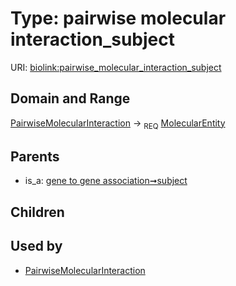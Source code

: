 
# Type: pairwise molecular interaction_subject




URI: [biolink:pairwise_molecular_interaction_subject](https://w3id.org/biolink/vocab/pairwise_molecular_interaction_subject)


## Domain and Range

[PairwiseMolecularInteraction](PairwiseMolecularInteraction.md) ->  <sub>REQ</sub> [MolecularEntity](MolecularEntity.md)

## Parents

 *  is_a: [gene to gene association➞subject](gene_to_gene_association_subject.md)

## Children


## Used by

 * [PairwiseMolecularInteraction](PairwiseMolecularInteraction.md)
